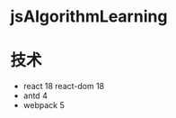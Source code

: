 <!--
 * @Description: 
 * @Author: wanghexing
 * @Date: 2022-06-14 09:33:56
 * @LastEditors: wanghexing
 * @LastEditTime: 2022-06-17 17:41:34
-->
# jsAlgorithmLearning
# 技术
- react 18 react-dom 18
- antd 4
- webpack 5
